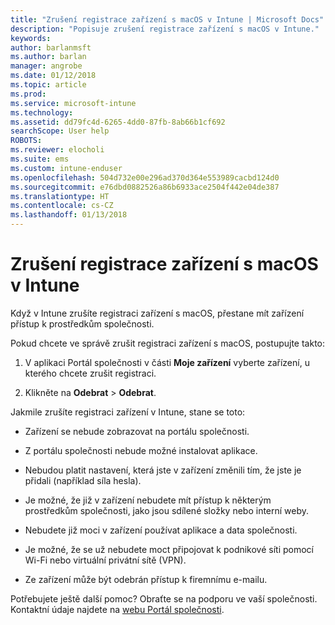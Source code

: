 ```yaml
---
title: "Zrušení registrace zařízení s macOS v Intune | Microsoft Docs"
description: "Popisuje zrušení registrace zařízení s macOS v Intune."
keywords: 
author: barlanmsft
ms.author: barlan
manager: angrobe
ms.date: 01/12/2018
ms.topic: article
ms.prod: 
ms.service: microsoft-intune
ms.technology: 
ms.assetid: dd79fc4d-6265-4dd0-87fb-8ab66b1cf692
searchScope: User help
ROBOTS: 
ms.reviewer: elocholi
ms.suite: ems
ms.custom: intune-enduser
ms.openlocfilehash: 504d732e00e296ad370d364e553989cacbd124d0
ms.sourcegitcommit: e76dbd0882526a86b6933ace2504f442e04de387
ms.translationtype: HT
ms.contentlocale: cs-CZ
ms.lasthandoff: 01/13/2018
---
```

# <a name="unenroll-your-macos-device-from-intune"></a>Zrušení registrace zařízení s macOS v Intune

Když v Intune zrušíte registraci zařízení s macOS, přestane mít zařízení přístup k prostředkům společnosti.

Pokud chcete ve správě zrušit registraci zařízení s macOS, postupujte takto:

1.  V aplikaci Portál společnosti v části **Moje zařízení** vyberte zařízení, u kterého chcete zrušit registraci.

2.  Klikněte na **Odebrat** > **Odebrat**.

Jakmile zrušíte registraci zařízení v Intune, stane se toto:

-   Zařízení se nebude zobrazovat na portálu společnosti.

-   Z portálu společnosti nebude možné instalovat aplikace.

-   Nebudou platit nastavení, která jste v zařízení změnili tím, že jste je přidali (například síla hesla).

-   Je možné, že již v zařízení nebudete mít přístup k některým prostředkům společnosti, jako jsou sdílené složky nebo interní weby.

-   Nebudete již moci v zařízení používat aplikace a data společnosti.

-   Je možné, že se už nebudete moct připojovat k podnikové síti pomocí Wi-Fi nebo virtuální privátní sítě (VPN).

-   Ze zařízení může být odebrán přístup k firemnímu e-mailu.

Potřebujete ještě další pomoc? Obraťte se na podporu ve vaší společnosti. Kontaktní údaje najdete na [webu Portál společnosti](https://portal.manage.microsoft.com#HelpDeskDialog).
